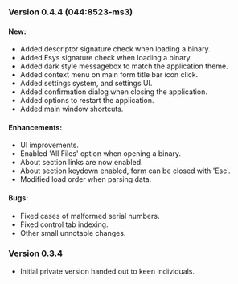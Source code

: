
### Version 0.4.4 (044:8523-ms3)

#### New:
- Added descriptor signature check when loading a binary.
- Added Fsys signature check when loading a binary.
- Added dark style messagebox to match the application theme.
- Added context menu on main form title bar icon click.
- Added settings system, and settings UI.
- Added confirmation dialog when closing the application.
- Added options to restart the application.
- Added main window shortcuts.

#### Enhancements:
- UI improvements.
- Enabled 'All Files' option when opening a binary.
- About section links are now enabled.
- About section keydown enabled, form can be closed with 'Esc'.
- Modified load order when parsing data.

#### Bugs:
- Fixed cases of malformed serial numbers.
- Fixed control tab indexing.
- Other small unnotable changes.

###  Version 0.3.4

- Initial private version handed out to keen individuals.
